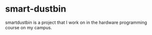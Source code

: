 # smart-dustbin
smartdustbin is a project that I work on in the hardware programming course on my campus.
